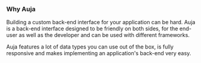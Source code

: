 <h3 id="why" class="anchor">Why Auja</h3>

<p class="leading">Building a custom back-end interface for your application can be hard. Auja is a back-end interface designed to be friendly on both sides, for the end-user as well as the developer and can be used with different frameworks.</p>

Auja features a lot of data types you can use out of the box, is fully responsive and makes implementing an application's back-end very easy.